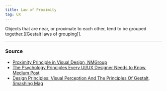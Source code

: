 ```yaml
---
title: Law of Proximity
tag: UX
---
```

Objects that are near, or proximate to each other, tend to be grouped together.[[Gestalt laws of grouping]].


--- 
### Source
- [Proximity Principle in Visual Design, NMGroup](https://www.nngroup.com/articles/gestalt-proximity/)
- [The Psychology Principles Every UI/UX Designer Needs to Know, Medium Post](https://marvelapp.com/blog/psychology-principles-every-uiux-designer-needs-know/)
- [Design Principles: Visual Perception And The Principles Of Gestalt, Smashing Mag](https://www.smashingmagazine.com/2014/03/design-principles-visual-perception-and-the-principles-of-gestalt/)